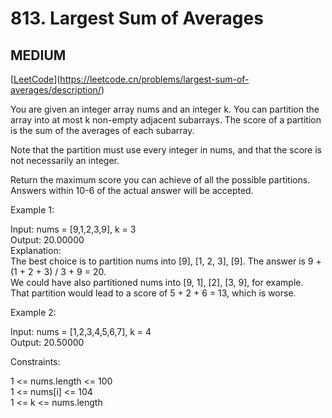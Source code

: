 # 813. Largest Sum of Averages

## MEDIUM

[[LeetCode](https://leetcode.cn/problems/shortest-unsorted-continuous-subarray/)](https://leetcode.cn/problems/largest-sum-of-averages/description/)

You are given an integer array nums and an integer k. You can partition the array into at most k non-empty adjacent subarrays. The score of a partition is the sum of the averages of each subarray.

Note that the partition must use every integer in nums, and that the score is not necessarily an integer.

Return the maximum score you can achieve of all the possible partitions. Answers within 10-6 of the actual answer will be accepted.

 

Example 1:

Input: nums = [9,1,2,3,9], k = 3\
Output: 20.00000\
Explanation: \
The best choice is to partition nums into [9], [1, 2, 3], [9]. The answer is 9 + (1 + 2 + 3) / 3 + 9 = 20.\
We could have also partitioned nums into [9, 1], [2], [3, 9], for example.\
That partition would lead to a score of 5 + 2 + 6 = 13, which is worse.

Example 2:

Input: nums = [1,2,3,4,5,6,7], k = 4\
Output: 20.50000
 

Constraints:

1 <= nums.length <= 100\
1 <= nums[i] <= 104\
1 <= k <= nums.length
